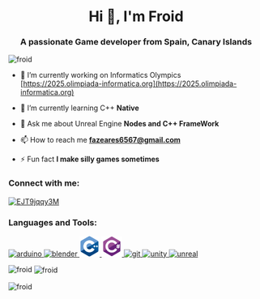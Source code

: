 <h1 align="center">Hi 👋, I'm Froid</h1>
<h3 align="center">A passionate Game developer from Spain, Canary Islands</h3>

<p align="left"> <img src="https://komarev.com/ghpvc/?username=froid&label=Profile%20views&color=0e75b6&style=flat" alt="froid" /> </p>

- 🔭 I’m currently working on Informatics Olympics [https://2025.olimpiada-informatica.org](https://2025.olimpiada-informatica.org)

- 🌱 I’m currently learning C++ **Native**

- 💬 Ask me about Unreal Engine **Nodes and C++ FrameWork**

- 📫 How to reach me **fazeares6567@gmail.com**

- ⚡ Fun fact **I make silly games sometimes**

<h3 align="left">Connect with me:</h3>
<p align="left">
<a href="https://discord.gg/EJT9jqqy3M" target="blank"><img align="center" src="https://raw.githubusercontent.com/rahuldkjain/github-profile-readme-generator/master/src/images/icons/Social/discord.svg" alt="EJT9jqqy3M" height="30" width="40" /></a>
</p>

<h3 align="left">Languages and Tools:</h3>
<p align="left"> <a href="https://www.arduino.cc/" target="_blank" rel="noreferrer"> <img src="https://cdn.worldvectorlogo.com/logos/arduino-1.svg" alt="arduino" width="40" height="40"/> </a> <a href="https://www.blender.org/" target="_blank" rel="noreferrer"> <img src="https://download.blender.org/branding/community/blender_community_badge_white.svg" alt="blender" width="40" height="40"/> </a> <a href="https://www.w3schools.com/cpp/" target="_blank" rel="noreferrer"> <img src="https://raw.githubusercontent.com/devicons/devicon/master/icons/cplusplus/cplusplus-original.svg" alt="cplusplus" width="40" height="40"/> </a> <a href="https://www.w3schools.com/cs/" target="_blank" rel="noreferrer"> <img src="https://raw.githubusercontent.com/devicons/devicon/master/icons/csharp/csharp-original.svg" alt="csharp" width="40" height="40"/> </a> <a href="https://git-scm.com/" target="_blank" rel="noreferrer"> <img src="https://www.vectorlogo.zone/logos/git-scm/git-scm-icon.svg" alt="git" width="40" height="40"/> </a> <a href="https://unity.com/" target="_blank" rel="noreferrer"> <img src="https://www.vectorlogo.zone/logos/unity3d/unity3d-icon.svg" alt="unity" width="40" height="40"/> </a> <a href="https://unrealengine.com/" target="_blank" rel="noreferrer"> <img src="https://raw.githubusercontent.com/kenangundogan/fontisto/036b7eca71aab1bef8e6a0518f7329f13ed62f6b/icons/svg/brand/unreal-engine.svg" alt="unreal" width="40" height="40"/> </a> </p>

<p><img align="left" src="https://github-readme-stats.vercel.app/api/top-langs?username=froid&show_icons=true&locale=en&layout=compact" alt="froid" /></p>

<p>&nbsp;<img align="center" src="https://github-readme-stats.vercel.app/api?username=froid&show_icons=true&locale=en" alt="froid" /></p>

<p><img align="center" src="https://github-readme-streak-stats.herokuapp.com/?user=froid&" alt="froid" /></p>
